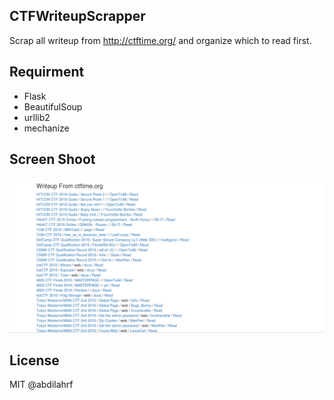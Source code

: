 ## CTFWriteupScrapper

Scrap all writeup from http://ctftime.org/ and organize which to read first.


## Requirment

- Flask
- BeautifulSoup
- urllib2
- mechanize


## Screen Shoot

![Screen Shoot](screenshoot.png)

## License

MIT @abdilahrf
